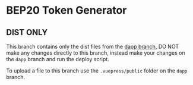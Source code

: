 # BEP20 Token Generator

## DIST ONLY
This branch contains only the dist files from the [dapp branch](https://github.com/nxgro-inc/bep20-generator/tree/dapp), DO NOT make any changes directly to this branch, instead make your changes on the `dapp` branch and run the deploy script.

To upload a file to this branch use the `.vuepress/public` folder on the `dapp` branch.
